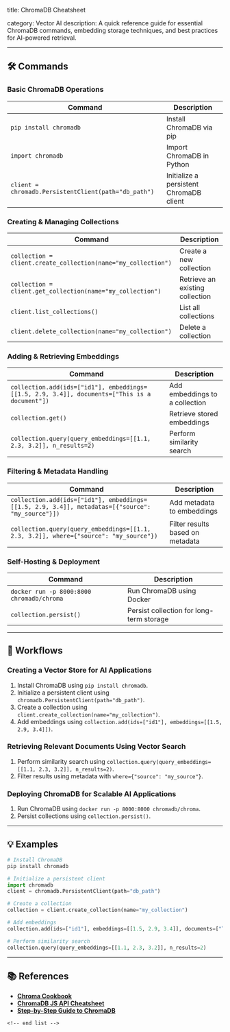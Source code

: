 title: ChromaDB Cheatsheet

category: Vector AI
description: A quick reference guide for essential ChromaDB commands, embedding storage techniques, and best practices for AI-powered retrieval.

---

## 🛠️ Commands

### **Basic ChromaDB Operations**

| Command                                                | Description                             |
| ------------------------------------------------------ | --------------------------------------- |
| `pip install chromadb`                               | Install ChromaDB via pip                |
| `import chromadb`                                    | Import ChromaDB in Python               |
| `client = chromadb.PersistentClient(path="db_path")` | Initialize a persistent ChromaDB client |

### **Creating & Managing Collections**

| Command                                                         | Description                     |
| --------------------------------------------------------------- | ------------------------------- |
| `collection = client.create_collection(name="my_collection")` | Create a new collection         |
| `collection = client.get_collection(name="my_collection")`    | Retrieve an existing collection |
| `client.list_collections()`                                   | List all collections            |
| `client.delete_collection(name="my_collection")`              | Delete a collection             |

### **Adding & Retrieving Embeddings**

| Command                                                                                         | Description                    |
| ----------------------------------------------------------------------------------------------- | ------------------------------ |
| `collection.add(ids=["id1"], embeddings=[[1.5, 2.9, 3.4]], documents=["This is a document"])` | Add embeddings to a collection |
| `collection.get()`                                                                            | Retrieve stored embeddings     |
| `collection.query(query_embeddings=[[1.1, 2.3, 3.2]], n_results=2)`                           | Perform similarity search      |

### **Filtering & Metadata Handling**

| Command                                                                                            | Description                      |
| -------------------------------------------------------------------------------------------------- | -------------------------------- |
| `collection.add(ids=["id1"], embeddings=[[1.5, 2.9, 3.4]], metadatas=[{"source": "my_source"}])` | Add metadata to embeddings       |
| `collection.query(query_embeddings=[[1.1, 2.3, 3.2]], where={"source": "my_source"})`            | Filter results based on metadata |

### **Self-Hosting & Deployment**

| Command                                     | Description                              |
| ------------------------------------------- | ---------------------------------------- |
| `docker run -p 8000:8000 chromadb/chroma` | Run ChromaDB using Docker                |
| `collection.persist()`                    | Persist collection for long-term storage |

---

## 🔄 Workflows

### **Creating a Vector Store for AI Applications**

1. Install ChromaDB using `pip install chromadb`.
2. Initialize a persistent client using `chromadb.PersistentClient(path="db_path")`.
3. Create a collection using `client.create_collection(name="my_collection")`.
4. Add embeddings using `collection.add(ids=["id1"], embeddings=[[1.5, 2.9, 3.4]])`.

### **Retrieving Relevant Documents Using Vector Search**

1. Perform similarity search using `collection.query(query_embeddings=[[1.1, 2.3, 3.2]], n_results=2)`.
2. Filter results using metadata with `where={"source": "my_source"}`.

### **Deploying ChromaDB for Scalable AI Applications**

1. Run ChromaDB using `docker run -p 8000:8000 chromadb/chroma`.
2. Persist collections using `collection.persist()`.

---

## 💡 Examples

```python
# Install ChromaDB
pip install chromadb

# Initialize a persistent client
import chromadb
client = chromadb.PersistentClient(path="db_path")

# Create a collection
collection = client.create_collection(name="my_collection")

# Add embeddings
collection.add(ids=["id1"], embeddings=[[1.5, 2.9, 3.4]], documents=["This is a document"])

# Perform similarity search
collection.query(query_embeddings=[[1.1, 2.3, 3.2]], n_results=2)
```

---

## 📚 References

- **[Chroma Cookbook](https://cookbook.chromadb.dev/)**
- **[ChromaDB JS API Cheatsheet](https://gist.github.com/danielduckworth/b318e1297d9d953a2fe127738ce9e67c)**
- **[Step-by-Step Guide to ChromaDB](https://www.datacamp.com/tutorial/chromadb-tutorial-step-by-step-guide)**

```
<!-- end list -->
```
